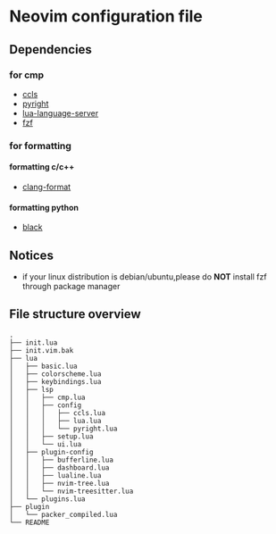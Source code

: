 # Neovim configuration file

## Dependencies
### for cmp
- [ccls](https://github.com/MaskRay/ccls)
- [pyright](https://github.com/microsoft/pyright)
- [lua-language-server](https://github.com/sumneko/lua-language-server)
- [fzf](https://github.com/junegunn/fzf#using-git)
### for formatting 
#### formatting c/c++
- [clang-format](https://www.kernel.org/doc/html/latest/process/clang-format.html)
#### formatting python
- [black](https://github.com/psf/black)

## Notices
- if your linux distribution is debian/ubuntu,please do **NOT**  install fzf  through package manager

## File structure overview
```
.
├── init.lua
├── init.vim.bak
├── lua
│   ├── basic.lua
│   ├── colorscheme.lua
│   ├── keybindings.lua
│   ├── lsp
│   │   ├── cmp.lua
│   │   ├── config
│   │   │   ├── ccls.lua
│   │   │   ├── lua.lua
│   │   │   └── pyright.lua
│   │   ├── setup.lua
│   │   └── ui.lua
│   ├── plugin-config
│   │   ├── bufferline.lua
│   │   ├── dashboard.lua
│   │   ├── lualine.lua
│   │   ├── nvim-tree.lua
│   │   └── nvim-treesitter.lua
│   └── plugins.lua
├── plugin
│   └── packer_compiled.lua
└── README
```


